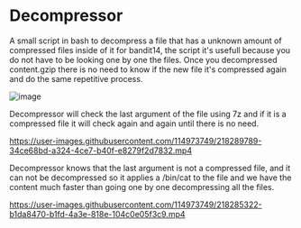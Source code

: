# Decompressor
A small script in bash to decompress a file that has a unknown amount of compressed files inside of it for bandit14,
the script it's usefull because you do not have to be looking one by one the files.
Once you decompressed content.gzip there is no need to know if the new file it's compressed again and do the same repetitive process.


![image](https://user-images.githubusercontent.com/114973749/218240673-abb63172-cdf3-430c-bb9b-322764a4e52e.png)

Decompressor will check the last argument of the file using 7z and if it is a compressed file it will check again and again until there is no need. 

https://user-images.githubusercontent.com/114973749/218289789-34ce68bd-a324-4ce7-b40f-e8279f2d7832.mp4

Decompressor knows that the last argument is not a compressed file, and it can not be decompressed so it applies a /bin/cat to the file and we have the content much faster than going one by one decompressing all the files.

https://user-images.githubusercontent.com/114973749/218285322-b1da8470-b1fd-4a3e-818e-104c0e05f3c9.mp4

